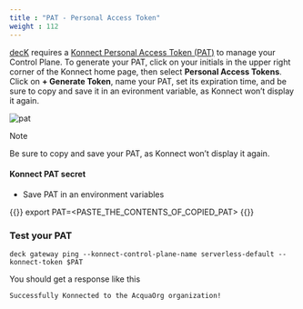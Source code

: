 ```yaml
---
title : "PAT - Personal Access Token"
weight : 112
---
```


[decK](https://developer.konghq.com/deck/) requires a [Konnect Personal Access Token (PAT)](https://docs.konghq.com/konnect/org-management/access-tokens/) to manage your Control Plane. To generate your PAT,  click on your initials in the upper right corner of the Konnect home page, then select **Personal Access Tokens**. Click on **+ Generate Token**, name your PAT, set its expiration time, and be sure to copy and save it in an evironment variable, as Konnect won’t display it again.

![pat](/static/images/pat.png)


> [!NOTE]
> Be sure to copy and save your PAT, as Konnect won’t display it again.


#### Konnect PAT secret

* Save PAT in an environment variables

{{<highlight>}}
export PAT=<PASTE_THE_CONTENTS_OF_COPIED_PAT>
{{</highlight>}}



### Test your PAT

```
deck gateway ping --konnect-control-plane-name serverless-default --konnect-token $PAT
```

You should get a response like this

```
Successfully Konnected to the AcquaOrg organization!
```


